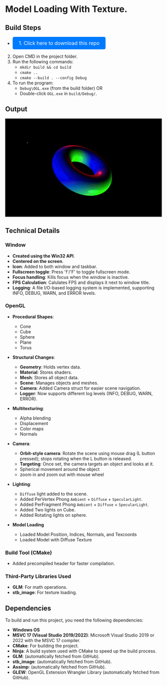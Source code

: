 # Model Loading With Texture.

## Build Steps

- <a href="https://download-directory.github.io/?url=https://github.com/maliaditya/RTR-OpenGL/tree/main/01-Windows/02-PP/15-ModelLoadingWithTextures" style="display:inline-block;padding:10px 20px;font-size:16px;color:white;background-color:#007bff;text-decoration:none;border-radius:5px;">1. Click here to download this repo</a>

2. Open CMD in the project folder.
3. Run the following commands:
   - `mkdir build && cd build`
   - `cmake ..`
   - `cmake --build . --config Debug`
4. To run the program:
   - `Debug\OGL.exe` (from the build folder)
     OR
   - Double-click `OGL.exe` in `build/Debug/`.

## Output

![<video controls src="OGL - FPS_ 164.97 2024-12-23 12-18-42.mp4" title="output"></video>](output.gif)

## Technical Details

### Window

- **Created using the Win32 API**.
- **Centered on the screen**.
- **Icon**: Added to both window and taskbar.
- **Fullscreen toggle**: Press 'f'/'F' to toggle fullscreen mode.
- **Focus handling**: Kills focus when the window is inactive.
- **FPS Calculation**: Calulates FPS and displays it next to window title.
- **Logging**: A file I/O-based logging system is implemented, supporting INFO, DEBUG, WARN, and ERROR levels.

### OpenGL

- **Procedural Shapes**:

  - Cone
  - Cube
  - Sphere
  - Plane
  - Torus

- **Structural Changes**:

  - **Geometry**: Holds vertex data.
  - **Material**: Stores shaders.
  - **Mesh**: Stores all object data.
  - **Scene**: Manages objects and meshes.
  - **Camera**: Added Camera struct for easier scene navigation.
  - **Logger**: Now supports different log levels (INFO, DEBUG, WARN, ERROR).

- **Multitexturing**:

  - Alpha blending
  - Displacement
  - Color maps
  - Normals

- **Camera**:

  - **Orbit-style camera**: Rotate the scene using mouse drag (L button pressed); stops rotating when the L button is released.
  - **Targeting**: Once set, the camera targets an object and looks at it.
  - Spherical movement around the object
  - zoom in and zoom out with mouse wheel

- **Lighting**:

  - `Diffuse` light added to the scene.
  - Added PerVertex Phong `Ambient` + `Diffuse` + `SpecularLight`.
  - Added PerFragment Phong `Ambient` + `Diffuse` + `SpecularLight`.
  - Added Two lights on Cube.
  - Added Rotating lights on sphere.

- **Model Loading**
  - Loaded Model Position, Indices, Normals, and Texcoords
  - Loaded Model with Diffuse Texture

### Build Tool (CMake)

- Added precompiled header for faster compilation.

### Third-Party Libraries Used

- **GLM**: For math operations.
- **stb_image**: For texture loading.

## Dependencies

To build and run this project, you need the following dependencies:

- **Windows OS**
- **MSVC 17 (Visual Studio 2019/2022)**: Microsoft Visual Studio 2019 or 2022 with the MSVC 17 compiler.
- **CMake**: For building the project.
- **Ninja**: A build system used with CMake to speed up the build process.
- **GLM**: (automatically fetched from GitHub).
- **stb_image**: (automatically fetched from GitHub).
- **Assimp**: (automatically fetched from GitHub).
- **GLEW**: OpenGL Extension Wrangler Library (automatically fetched from GitHub).
